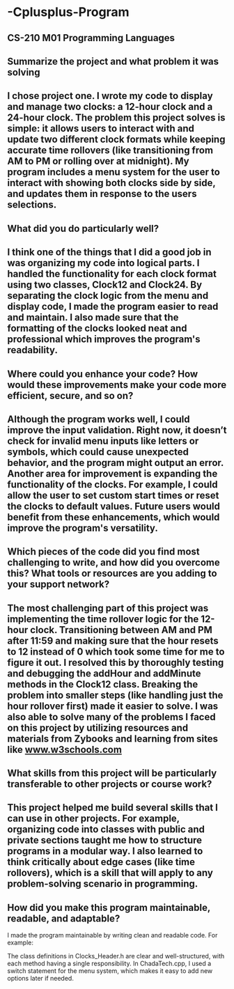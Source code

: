 # -Cplusplus-Program
**CS-210 M01 Programming Languages**
------------------------------------------
 **Summarize the project and what problem it was solving**
------------------------------------------------------
I chose project one. I wrote my code to display and manage two clocks: a 12-hour clock and a 24-hour clock. The problem this project solves is simple: it allows users to interact with and update two different clock formats while keeping accurate time rollovers (like transitioning from AM to PM or rolling over at midnight). My program includes a menu system for the user to interact with showing both clocks side by side, and updates them in response to the users selections.
-----------------------------------------------------
What did you do particularly well?
-----------------------------------------------------
I think one of the things that I did a good job in was organizing my code into logical parts. I handled the functionality for each clock format using two classes, Clock12 and Clock24. By separating the clock logic from the menu and display code, I made the program easier to read and maintain. I also made sure that the formatting of the clocks looked neat and professional which improves the program's readability.
-----------------------------------------------------
Where could you enhance your code? How would these improvements make your code more efficient, secure, and so on?
-----------------------------------------------------
Although the program works well, I could improve the input validation. Right now, it doesn’t check for invalid menu inputs like letters or symbols, which could cause unexpected behavior, and the program might output an error.
Another area for improvement is expanding the functionality of the clocks. For example, I could allow the user to set custom start times or reset the clocks to default values. Future users would benefit from these enhancements, which would improve the program's versatility.
-----------------------------------------------------
Which pieces of the code did you find most challenging to write, and how did you overcome this? What tools or resources are you adding to your support network?
-----------------------------------------------------
The most challenging part of this project was implementing the time rollover logic for the 12-hour clock. Transitioning between AM and PM after 11:59 and making sure that the hour resets to 12 instead of 0 which took some time for me to figure it out.  I resolved this by thoroughly testing and debugging the addHour and addMinute methods in the Clock12 class. Breaking the problem into smaller steps (like handling just the hour rollover first) made it easier to solve.
I was also able to solve many of the problems I faced on this project by utilizing resources and materials from Zybooks and learning from sites like www.w3schools.com
-----------------------------------------------------
What skills from this project will be particularly transferable to other projects or course work?
-----------------------------------------------------
This project helped me build several skills that I can use in other projects. For example, organizing code into classes with public and private sections taught me how to structure programs in a modular way. I also learned to think critically about edge cases (like time rollovers), which is a skill that will apply to any problem-solving scenario in programming.
-----------------------------------------------------
How did you make this program maintainable, readable, and adaptable?
-----------------------------------------------------
I made the program maintainable by writing clean and readable code. For example:

The class definitions in Clocks_Header.h are clear and well-structured, with each method having a single responsibility.
In ChadaTech.cpp, I used a switch statement for the menu system, which makes it easy to add new options later if needed.
